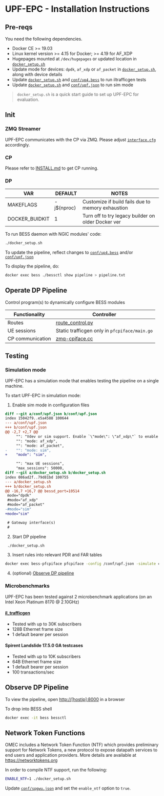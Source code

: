<!--
SPDX-License-Identifier: Apache-2.0
Copyright(c) 2019 Intel Corporation
-->

# UPF-EPC - Installation Instructions

## Pre-reqs

You need the following dependencies.

* Docker CE >= 19.03
* Linux kernel version >= 4.15 for Docker; >= 4.19 for AF_XDP
* Hugepages mounted at `/dev/hugepages` or updated location in [`docker_setup.sh`](docker_setup.sh)
* Update mode for devices: `dpdk`, `af_xdp` or `af_packet` in [`docker_setup.sh`](docker_setup.sh),
    along with device details
* Update [`docker_setup.sh`](docker_setup.sh) and [`conf/up4.bess`](conf/up4.bess) to run iltrafficgen tests
* Update [`docker_setup.sh`](docker_setup.sh) and [`conf/upf.json`](conf/upf.json) to run sim mode

>`docker_setup.sh` is a quick start guide to set up UPF-EPC for evaluation.

## Init

### ZMQ Streamer

UPF-EPC communicates with the CP via ZMQ. Please adjust
[`interface.cfg`](https://github.com/omec-project/ngic-rtc/tree/central-cp-multi-upfs/config/interface.cfg) accordingly.

### CP

Please refer to [INSTALL.md](https://github.com/omec-project/ngic-rtc/tree/central-cp-multi-upfs/INSTALL.MD) to get CP running.

### DP

| VAR            | DEFAULT    | NOTES                                              |
|----------------|------------|----------------------------------------------------|
| MAKEFLAGS      | -j$(nproc) | Customize if build fails due to memory exhaustion  |
| DOCKER_BUIDKIT |          1 | Turn off to try legacy builder on older Docker ver |

To run BESS daemon with NGIC modules' code:

```bash
./docker_setup.sh
```

To update the pipeline, reflect changes to [`conf/up4.bess`](conf/up4.bess)
and/or [`conf/upf.json`](conf/upf.json)

To display the pipeline, do:

```bash
docker exec bess ./bessctl show pipeline > pipeline.txt
```

## Operate DP Pipeline

Control program(s) to dynamically configure BESS modules

| Functionality | Controller |
|---------------|------------|
| Routes | [route_control.py](conf/route_control.py) |
| UE sessions | Static trafficgen only in `pfcpiface/main.go` |
| CP communication | [zmq-cpiface.cc](cpiface/zmq-cpiface.cc) |

## Testing

### Simulation mode
UPF-EPC has a simulation mode that enables testing the pipeline on a single machine.

To start UPF-EPC in simulation mode:

1. Enable sim mode in configuration files

```patch
diff --git a/conf/upf.json b/conf/upf.json
index 15042f9..e5a4588 100644
--- a/conf/upf.json
+++ b/conf/upf.json
@@ -2,7 +2,7 @@
     "": "Vdev or sim support. Enable `\"mode\": \"af_xdp\"` to enable AF_XDP mode, or `\"mode\": \"af_packet\"` to enable AF_PACKET mode, or `\"mode\": \"sim\"` to generate synthetic traffic from BESS's Source module",
     "": "mode: af_xdp",
     "": "mode: af_packet",
-    "": "mode: sim",
+    "mode": "sim",

     "": "max UE sessions",
     "max_sessions": 50000,
diff --git a/docker_setup.sh b/docker_setup.sh
index 086ad2f..79d81bd 100755
--- a/docker_setup.sh
+++ b/docker_setup.sh
@@ -16,7 +16,7 @@ bessd_port=10514
 mode="dpdk"
 #mode="af_xdp"
 #mode="af_packet"
-#mode="sim"
+mode="sim"

 # Gateway interface(s)
 #
```

2. Start DP pipeline

```bash
 ./docker_setup.sh
```


3. Insert rules into relevant PDR and FAR tables

```bash
docker exec bess-pfcpiface pfcpiface -config /conf/upf.json -simulate create
```

4. (optional) [Observe DP pipeline](#observe-dp-pipeline)


### Microbenchmarks

UPF-EPC has been tested against 2 microbenchmark applications (on an Intel Xeon Platinum 8170 @ 2.10GHz)

#### [il_trafficgen](https://github.com/omec-project/il_trafficgen)
<!-- Baseline performance of the dataplane is ~5 Mpps per CPU -->
* Tested with up to 30K subscribers
* 128B Ethernet frame size
* 1 default bearer per session

#### Spirent Landslide 17.5.0 GA testcases

* Tested with up to 10K subscribers
* 64B Ethernet frame size
* 1 default bearer per session
* 100 transactions/sec

## Observe DP Pipeline

To view the pipeline, open [http://[hostip]:8000](http://[hostip]:8000)
in a browser

To drop into BESS shell

```bash
docker exec -it bess bessctl
```

## Network Token Functions

OMEC includes a Network Token Function (NTF) which provides preliminary support
for Network Tokens, a new protocol to expose datapath services to end users and
application providers. More details are available at https://networktokens.org

In order to compile NTF support, run the following:

```bash
ENABLE_NTF=1 ./docker_setup.sh
```

Update [`conf/spgwu.json`](conf/spgwu.json) and set the `enable_ntf` option to
`true`.
